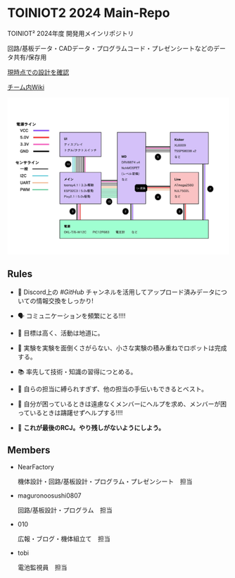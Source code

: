 # TOINIOT2 2024 Main-Repo

TOINIOT² 2024年度 開発用メインリポジトリ

回路/基板データ・CADデータ・プログラムコード・プレゼンシートなどのデータ共有/保存用

[現時点での設計を確認]([https://a360.co/3VDlfLE](https://a360.co/45l02Jf))

[チーム内Wiki](https://github.com/nearfactory/2024-TOINIOT2/wiki)

![機体配線図](https://github.com/Toiniot2-Wakayama/2024-TOINIOT2/blob/main/2024%20%23001%20%E6%A9%9F%E4%BD%93%E9%85%8D%E7%B7%9A%E5%9B%B3.jpg)



## Rules
* 📂 Discord上の _#GitHub_ チャンネルを活用してアップロード済みデータについての情報交換をしっかり!

* 🗣 コミュニケーションを頻繁にとる!!!!

* 👣 目標は高く、活動は地道に。

* 🧪 実験を実験を面倒くさがらない、小さな実験の積み重ねでロボットは完成する。

* 📚 率先して技術・知識の習得につとめる。

* 🤜 自らの担当に縛られすぎず、他の担当の手伝いもできるとベスト。

* 👥 自分が困っているときは遠慮なくメンバーにヘルプを求め、メンバーが困っているときは躊躇せずヘルプする!!!!

* 💪 **これが最後のRCJ。やり残しがないようにしよう。**




## Members
* NearFactory

  機体設計・回路/基板設計・プログラム・プレゼンシート　担当

* maguronoosushi0807

  回路/基板設計・プログラム　担当
  
* 010

  広報・ブログ・機体組立て　担当

* tobi

  電池監視員　担当
